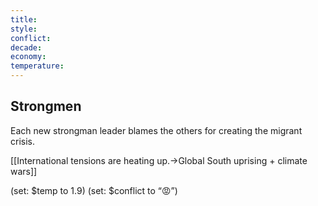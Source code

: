 ```yaml
---
title: 
style: 
conflict: 
decade: 
economy: 
temperature: 
---
```


## Strongmen

Each new strongman leader blames the others for creating the migrant crisis.

[[International tensions are heating up.->Global South uprising + climate wars]]

(set: $temp to 1.9) (set: $conflict to “😡”)
